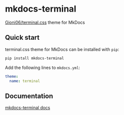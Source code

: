 # mkdocs-terminal
[Gioni06/terminal.css](https://github.com/Gioni06/terminal.css) theme for MkDocs

## Quick start

terminal.css theme for MkDocs can be installed with `pip`:

``` sh
pip install mkdocs-terminal
```

Add the following lines to `mkdocs.yml`:

``` yaml
theme:
  name: terminal
```

## Documentation

[mkdocs-terminal docs](https://ntno.github.io/mkdocs-terminal/)